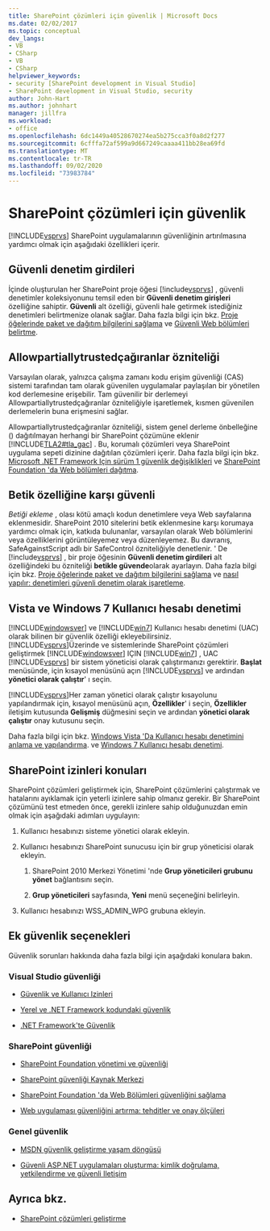 ```yaml
---
title: SharePoint çözümleri için güvenlik | Microsoft Docs
ms.date: 02/02/2017
ms.topic: conceptual
dev_langs:
- VB
- CSharp
- VB
- CSharp
helpviewer_keywords:
- security [SharePoint development in Visual Studio]
- SharePoint development in Visual Studio, security
author: John-Hart
ms.author: johnhart
manager: jillfra
ms.workload:
- office
ms.openlocfilehash: 6dc1449a40528670274ea5b275cca3f0a8d2f277
ms.sourcegitcommit: 6cfffa72af599a9d667249caaaa411bb28ea69fd
ms.translationtype: MT
ms.contentlocale: tr-TR
ms.lasthandoff: 09/02/2020
ms.locfileid: "73983784"
---
```

# <a name="security-for-sharepoint-solutions"></a>SharePoint çözümleri için güvenlik
  [!INCLUDE[vsprvs](../sharepoint/includes/vsprvs-md.md)] SharePoint uygulamalarının güvenliğinin artırılmasına yardımcı olmak için aşağıdaki özellikleri içerir.

## <a name="safe-control-entries"></a>Güvenli denetim girdileri
 İçinde oluşturulan her SharePoint proje öğesi [!include[vsprvs](../sharepoint/includes/vsprvs-md.md)] , güvenli denetimler koleksiyonunu temsil eden bir **Güvenli denetim girişleri** özelliğine sahiptir. **Güvenli** alt özelliği, güvenli hale getirmek istediğiniz denetimleri belirtmenize olanak sağlar. Daha fazla bilgi için bkz. [Proje öğelerinde paket ve dağıtım bilgilerini sağlama](../sharepoint/providing-packaging-and-deployment-information-in-project-items.md) ve [Güvenli Web bölümleri belirtme](/previous-versions/office/developer/sharepoint2003/dd583154(v=office.11)#specifying-safe-web-parts).

## <a name="allowpartiallytrustedcallers-attribute"></a>Allowpartiallytrustedçağıranlar özniteliği
 Varsayılan olarak, yalnızca çalışma zamanı kodu erişim güvenliği (CAS) sistemi tarafından tam olarak güvenilen uygulamalar paylaşılan bir yönetilen kod derlemesine erişebilir. Tam güvenilir bir derlemeyi Allowpartiallytrustedçağıranlar özniteliğiyle işaretlemek, kısmen güvenilen derlemelerin buna erişmesini sağlar.

 Allowpartiallytrustedçağıranlar özniteliği, sistem genel derleme önbelleğine () dağıtılmayan herhangi bir SharePoint çözümüne eklenir [!INCLUDE[TLA2#tla_gac](../sharepoint/includes/tla2sharptla-gac-md.md)] . Bu, korumalı çözümleri veya SharePoint uygulama sepeti dizinine dağıtılan çözümleri içerir. Daha fazla bilgi için bkz. [Microsoft .NET Framework Için sürüm 1 güvenlik değişiklikleri](/previous-versions/msp-n-p/ff921345(v=pandp.10)) ve [SharePoint Foundation 'da Web bölümleri dağıtma](/previous-versions/office/developer/sharepoint-2010/cc768621(v=office.14)).

## <a name="safe-against-script-property"></a>Betik özelliğine karşı güvenli
 *Betiği ekleme* , olası kötü amaçlı kodun denetimlere veya Web sayfalarına eklenmesidir. SharePoint 2010 sitelerini betik eklenmesine karşı korumaya yardımcı olmak için, katkıda bulunanlar, varsayılan olarak Web bölümlerini veya özelliklerini görüntüleyemez veya düzenleyemez. Bu davranış, SafeAgainstScript adlı bir SafeControl özniteliğiyle denetlenir. ' De [!include[vsprvs](../sharepoint/includes/vsprvs-md.md)] , bir proje öğesinin **Güvenli denetim girdileri** alt özelliğindeki bu özniteliği **betikle güvende**olarak ayarlayın. Daha fazla bilgi için bkz. [Proje öğelerinde paket ve dağıtım bilgilerini sağlama](../sharepoint/providing-packaging-and-deployment-information-in-project-items.md) ve [nasıl yapılır: denetimleri güvenli denetim olarak işaretleme](../sharepoint/how-to-mark-controls-as-safe-controls.md).

## <a name="vista-and-windows-7-user-account-control"></a>Vista ve Windows 7 Kullanıcı hesabı denetimi
 [!INCLUDE[windowsver](../sharepoint/includes/windowsver-md.md)] ve [!INCLUDE[win7](../sharepoint/includes/win7-md.md)] Kullanıcı hesabı denetimi (UAC) olarak bilinen bir güvenlik özelliği ekleyebilirsiniz. [!INCLUDE[vsprvs](../sharepoint/includes/vsprvs-md.md)]Üzerinde ve sistemlerinde SharePoint çözümleri geliştirmek [!INCLUDE[windowsver](../sharepoint/includes/windowsver-md.md)] IÇIN [!INCLUDE[win7](../sharepoint/includes/win7-md.md)] , UAC [!INCLUDE[vsprvs](../sharepoint/includes/vsprvs-md.md)] bir sistem yöneticisi olarak çalıştırmanızı gerektirir. **Başlat** menüsünde, için kısayol menüsünü açın [!INCLUDE[vsprvs](../sharepoint/includes/vsprvs-md.md)] ve ardından **yönetici olarak çalıştır**' ı seçin.

 [!INCLUDE[vsprvs](../sharepoint/includes/vsprvs-md.md)]Her zaman yönetici olarak çalıştır kısayolunu yapılandırmak için, kısayol menüsünü açın, **Özellikler**' i seçin, **Özellikler** iletişim kutusunda **Gelişmiş** düğmesini seçin ve ardından **yönetici olarak çalıştır** onay kutusunu seçin.

 Daha fazla bilgi için bkz. [Windows Vista 'Da Kullanıcı hesabı denetimini anlama ve yapılandırma](/previous-versions/windows/it-pro/windows-vista/cc709628(v=ws.10)). ve [Windows 7 Kullanıcı hesabı denetimi](/previous-versions/windows/it-pro/windows-server-2008-R2-and-2008/cc731416(v=ws.10)).

## <a name="sharepoint-permissions-considerations"></a>SharePoint izinleri konuları
 SharePoint çözümleri geliştirmek için, SharePoint çözümlerini çalıştırmak ve hatalarını ayıklamak için yeterli izinlere sahip olmanız gerekir. Bir SharePoint çözümünü test etmeden önce, gerekli izinlere sahip olduğunuzdan emin olmak için aşağıdaki adımları uygulayın:

1. Kullanıcı hesabınızı sisteme yönetici olarak ekleyin.

2. Kullanıcı hesabınızı SharePoint sunucusu için bir grup yöneticisi olarak ekleyin.

    1. SharePoint 2010 Merkezi Yönetimi 'nde **Grup yöneticileri grubunu yönet** bağlantısını seçin.

    2. **Grup yöneticileri** sayfasında, **Yeni** menü seçeneğini belirleyin.

3. Kullanıcı hesabınızı WSS_ADMIN_WPG grubuna ekleyin.

## <a name="additional-security-resources"></a>Ek güvenlik seçenekleri
 Güvenlik sorunları hakkında daha fazla bilgi için aşağıdaki konulara bakın.

### <a name="visual-studio-security"></a>Visual Studio güvenliği

- [Güvenlik ve Kullanıcı Izinleri](/previous-versions/visualstudio/visual-studio-2010/ms165099(v=vs.100))

- [Yerel ve .NET Framework kodundaki güvenlik](/previous-versions/visualstudio/visual-studio-2010/1787tk12(v=vs.100))

- [.NET Framework'te Güvenlik](/previous-versions/dotnet/netframework-4.0/fkytk30f(v=vs.100))

### <a name="sharepoint-security"></a>SharePoint güvenliği

- [SharePoint Foundation yönetimi ve güvenliği](/previous-versions/office/developer/sharepoint-2010/ee537811(v=office.14))

- [SharePoint güvenliği Kaynak Merkezi](/sharepoint/dev/)

- [SharePoint Foundation 'da Web Bölümleri güvenliğini sağlama](/previous-versions/office/developer/sharepoint-2010/cc768613(v=office.14))

- [Web uygulaması güvenliğini artırma: tehditler ve onay ölçüleri](/previous-versions/msp-n-p/ff649874(v=pandp.10))

### <a name="general-security"></a>Genel güvenlik

- [MSDN güvenlik geliştirme yaşam döngüsü](https://www.microsoft.com/msrc?rtc=1)

- [Güvenli ASP.NET uygulamaları oluşturma: kimlik doğrulama, yetkilendirme ve güvenli Iletişim](/previous-versions/msp-n-p/ff649100(v=pandp.10))

## <a name="see-also"></a>Ayrıca bkz.

- [SharePoint çözümleri geliştirme](../sharepoint/developing-sharepoint-solutions.md)
